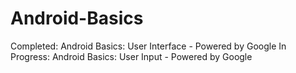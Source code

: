 # Android-Basics
Completed: Android Basics: User Interface - Powered by Google
In Progress: Android Basics: User Input - Powered by Google
